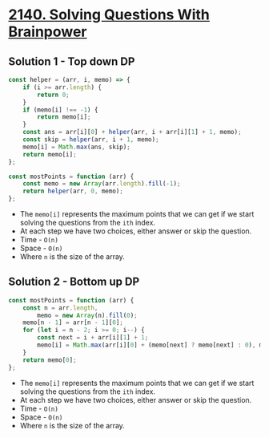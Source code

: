 # [2140. Solving Questions With Brainpower](https://leetcode.com/problems/solving-questions-with-brainpower/)

## Solution 1 - Top down DP

```js
const helper = (arr, i, memo) => {
    if (i >= arr.length) {
        return 0;
    }
    if (memo[i] !== -1) {
        return memo[i];
    }
    const ans = arr[i][0] + helper(arr, i + arr[i][1] + 1, memo);
    const skip = helper(arr, i + 1, memo);
    memo[i] = Math.max(ans, skip);
    return memo[i];
};

const mostPoints = function (arr) {
    const memo = new Array(arr.length).fill(-1);
    return helper(arr, 0, memo);
};
```

-   The `memo[i]` represents the maximum points that we can get if we start solving the questions from the `ith` index.
-   At each step we have two choices, either answer or skip the question.
-   Time - `O(n)`
-   Space - `O(n)`
-   Where `n` is the size of the array.

## Solution 2 - Bottom up DP

```js
const mostPoints = function (arr) {
    const n = arr.length,
        memo = new Array(n).fill(0);
    memo[n - 1] = arr[n - 1][0];
    for (let i = n - 2; i >= 0; i--) {
        const next = i + arr[i][1] + 1;
        memo[i] = Math.max(arr[i][0] + (memo[next] ? memo[next] : 0), memo[i + 1]);
    }
    return memo[0];
};
```

-   The `memo[i]` represents the maximum points that we can get if we start solving the questions from the `ith` index.
-   At each step we have two choices, either answer or skip the question.
-   Time - `O(n)`
-   Space - `O(n)`
-   Where `n` is the size of the array.
